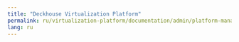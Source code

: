 ```yaml
---
title: "Deckhouse Virtualization Platform"
permalink: ru/virtualization-platform/documentation/admin/platform-management/node-management/configuration.html
lang: ru
---
```

